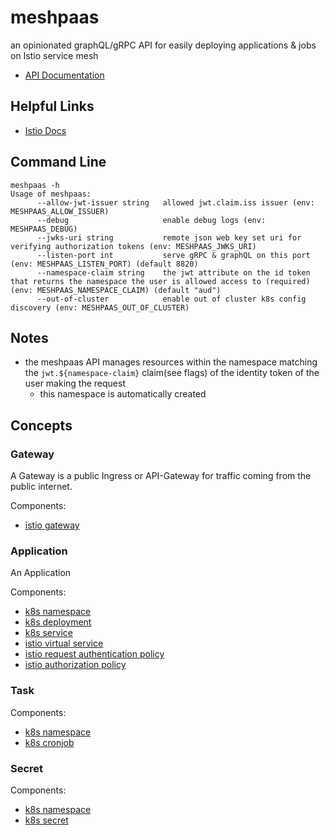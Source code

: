 # meshpaas

an opinionated graphQL/gRPC API for easily deploying applications & jobs on Istio service mesh

- [API Documentation](https://autom8ter.github.io/meshpaas/)

## Helpful Links
- [Istio Docs](https://istio.io/latest/)

## Command Line

```
meshpaas -h
Usage of meshpaas:
      --allow-jwt-issuer string   allowed jwt.claim.iss issuer (env: MESHPAAS_ALLOW_ISSUER)
      --debug                     enable debug logs (env: MESHPAAS_DEBUG)
      --jwks-uri string           remote json web key set uri for verifying authorization tokens (env: MESHPAAS_JWKS_URI)
      --listen-port int           serve gRPC & graphQL on this port (env: MESHPAAS_LISTEN_PORT) (default 8820)
      --namespace-claim string    the jwt attribute on the id token that returns the namespace the user is allowed access to (required) (env: MESHPAAS_NAMESPACE_CLAIM) (default "aud")
      --out-of-cluster            enable out of cluster k8s config discovery (env: MESHPAAS_OUT_OF_CLUSTER)

```


## Notes

- the meshpaas API manages resources within the namespace matching the `jwt.${namespace-claim}` claim(see flags) of the identity token of the user making the request
    - this namespace is automatically created

## Concepts

### Gateway
A Gateway is a public Ingress or API-Gateway for traffic coming from the public internet.

Components:
- [istio gateway](https://istio.io/latest/docs/reference/config/networking/gateway/)

### Application

An Application

Components: 
- [k8s namespace](https://kubernetes.io/docs/concepts/overview/working-with-objects/namespaces/)
- [k8s deployment](https://kubernetes.io/docs/concepts/workloads/controllers/deployment/)
- [k8s service](https://kubernetes.io/docs/concepts/services-networking/service/)
- [istio virtual service](https://istio.io/latest/docs/reference/config/networking/virtual-service/)
- [istio request authentication policy](https://istio.io/latest/docs/reference/config/security/request_authentication/)
- [istio authorization policy](https://istio.io/latest/docs/reference/config/security/authorization-policy/) 

### Task

Components: 
- [k8s namespace](https://kubernetes.io/docs/concepts/overview/working-with-objects/namespaces/)
- [k8s cronjob](https://kubernetes.io/docs/concepts/workloads/controllers/cron-jobs/)

### Secret

Components: 
- [k8s namespace](https://kubernetes.io/docs/concepts/overview/working-with-objects/namespaces/)
- [k8s secret](https://kubernetes.io/docs/concepts/configuration/secret/)
